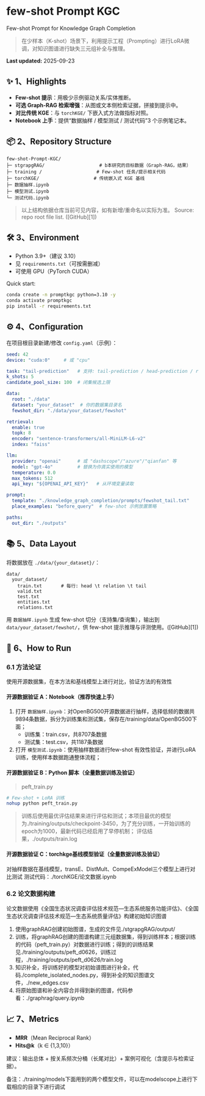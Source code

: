# few-shot Prompt KGC
Few-shot Prompt for Knowledge Graph Completion

> 在少样本（K-shot）场景下，利用提示工程（Prompting）进行LoRA微调，对知识图谱进行缺失三元组补全与推理。

**Last updated:** 2025-09-23

## ✨ 1、Highlights
- **Few-shot 提示**：用极少示例驱动关系/实体推断。
- **可选 Graph-RAG 检索增强**：从图或文本侧检索证据，拼接到提示中。
- **对比传统 KGE**：与 `torchKGE/` 下嵌入式方法做指标对照。
- **Notebook 上手**：提供“数据抽样 / 模型测试 / 测试代码”3 个示例笔记本。

## 📦 2、Repository Structure
```text
few-shot-Prompt-KGC/
├─ stgrapgRAG/                    # b本研究的目标数据（Graph-RAG，结果）
├─ training /                    # Few-shot 任务/提示相关代码
├─ torchKGE/                    # 传统嵌入式 KGE 基线
├─ 数据抽样.ipynb
├─ 模型测试.ipynb
└─ 测试代码.ipynb
````

> 以上结构依据仓库当前可见内容，如有新增/重命名以实际为准。
> Source: repo root file list. ([GitHub][1])

## 🛠 3、Environment

* Python 3.9+（建议 3.10）
* 见 `requirements.txt`（可按需删减）
* 可使用 GPU（PyTorch CUDA）

Quick start:

```bash
conda create -n promptkgc python=3.10 -y
conda activate promptkgc
pip install -r requirements.txt
```

## ⚙️ 4、Configuration

在项目根目录新建/修改 `config.yaml`（示例）：

```yaml
seed: 42
device: "cuda:0"     # 或 "cpu"

task: "tail-prediction"   # 支持: tail-prediction / head-prediction / relation-prediction
k_shots: 5
candidate_pool_size: 100  # 闭集候选上限

data:
  root: "./data"
  dataset: "your_dataset"  # 你的数据集目录名
  fewshot_dir: "./data/your_dataset/fewshot"

retrieval:
  enable: true
  topk: 8
  encoder: "sentence-transformers/all-MiniLM-L6-v2"
  index: "faiss"

llm:
  provider: "openai"      # 或 "dashscope"/"azure"/"qianfan" 等
  model: "gpt-4o"         # 替换为你真实使用的模型
  temperature: 0.0
  max_tokens: 512
  api_key: "${OPENAI_API_KEY}"   # 从环境变量读取

prompt:
  template: "./knowledge_graph_completion/prompts/fewshot_tail.txt"
  place_examples: "before_query"  # few-shot 示例放置策略

paths:
  out_dir: "./outputs"
```

## 📚 5、Data Layout

将数据放在 `./data/{your_dataset}/`：

```
data/
  your_dataset/
    train.txt       # 每行: head \t relation \t tail
    valid.txt
    test.txt
    entities.txt
    relations.txt
```

用 `数据抽样.ipynb` 生成 few-shot 切分（支持集/查询集），输出到 `data/your_dataset/fewshot/`，供 few-shot 提示推理与评测使用。([GitHub][1])

## 🚀 6、How to Run
### 6.1 方法论证
使用开源数据集，在本方法和基线模型上进行对比，验证方法的有效性

#### 开源数据验证 A：Notebook（推荐快速上手）

1. 打开 `数据抽样.ipynb`：对OpenBG500开源数据进行抽样，选择低频的数据共9894条数据，拆分为训练集和测试集，保存在/training/data/OpenBG500下面；
   - 训练集：train.csv，共8707条数据
   - 测试集：test.csv，共1187条数据
2. 打开 `模型测试.ipynb`：使用抽样数据进行few-shot 有效性验证，并进行LoRA训练，使用样本数据跑通整体流程；


#### 开源数据验证 B：Python 脚本（全量数据训练及验证）

> peft_train.py

```bash
# Few-shot + LoRA 训练
nohup python peft_train.py
```
>训练后使用最优评估结果来进行评估和测试；本项目最优的模型为./training/outputs/checkpoint-3450，为了充分训练，一开始训练的epoch为1000，最新代码已经启用了早停机制；
>评估结果，./outputs/train.log


#### 开源数据验证 C：torchkge基线模型验证（全量数据训练及验证）
对抽样数据在基线模型，transE、DistMult、CompeExModel三个模型上进行对比测试
测试代码：./torchKGE/论文数据.ipynb

### 6.2 论文数据构建
论文数据使用《全国生态状况调查评估技术规范—生态系统服务功能评估》、《全国生态状况调查评估技术规范—生态系统质量评估》构建初始知识图谱

1. 使用graphRAG创建初始图谱，生成的文件见./stgrapgRAG/output/
2. 训练，将graphRAG创建的图谱构建三元组数据集，得到训练样本；根据训练的代码（peft_train.py）对数据进行训练；得到的训练结果见./training/outputs/peft_d0626，训练过程，./training/outputs/peft_d0626/train.log
3. 知识补全，将训练好的模型对初始谱图进行补全，代码./complete_isolated_nodes.py，得到补全的知识图谱文件，./new_edges.csv
4. 将原始图谱和补全内容合并得到新的图谱，代码参看：./graphrag/query.ipynb


## 📈 7、Metrics

* **MRR**（Mean Reciprocal Rank）
* **Hits\@k**（k ∈ {1,3,10}）


建议：输出总体 + 按关系频次分桶（长尾对比）+ 案例可视化（含提示与检索证据）。



备注：./training/models下面用到的两个模型文件，可以在modelscope上进行下载相应的目录下进行调试
